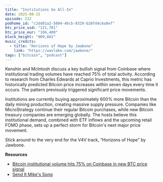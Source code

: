 ```yaml
---
title: "Institutions Go All-In"
date: 2025-08-15
episode: 222
podhome_id: "c2dd01a2-5004-46cb-9329-b20fd4c6a9ef"
btc_price_usd: "121,781" 
btc_price_eur: "104,400"
block_height: "909,881"
music_credits:
  - title: "Horizons of Hope by Jawbone"
    link: "https://wavlake.com/jawbone/"
tags: ["bitcoin", "podcast"]
---
```

Kenshin and McIntosh discuss a key bullish signal from Coinbase where institutional trading volumes have reached 75% of total activity. According to research from Charles Edwards at Caprio Investments, this metric has historically predicted Bitcoin price increases within seven days every time it occurs. The pattern previously triggered significant price movements.

Institutions are currently buying approximately 600% more Bitcoin than the daily mining production, creating massive supply pressure. Companies like MicroStrategy continue their regular Bitcoin purchases, while new Bitcoin treasury companies are emerging globally. The hosts believe this institutional demand, combined with ETF inflows and the upcoming retail FOMO phase, sets up a perfect storm for Bitcoin's next major price movement.

Stick around to the very end for the V4V track, “Horizons of Hope” by Jawbone.

**Resources**

- [Bitcoin institutional volume hits 75% on Coinbase in new BTC price signal](https://cointelegraph.com/news/bitcoin-institutional-volume-hits-75-on-coinbase-new-btc-price-signal)
- [Send It Mike's Song](https://suno.com/song/5f206135-34eb-43d7-8dd5-267c5922f8d8?sh=mh5UAtRicEIFLvOt)
